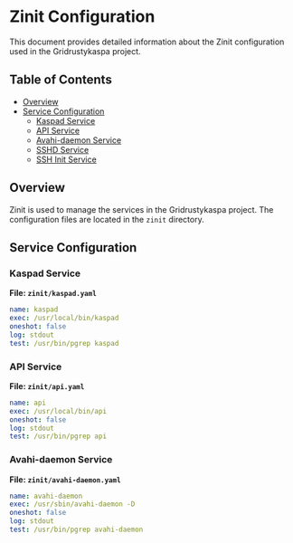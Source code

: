 # Zinit Configuration

This document provides detailed information about the Zinit configuration used in the Gridrustykaspa project.

## Table of Contents

- [Overview](#overview)
- [Service Configuration](#service-configuration)
  - [Kaspad Service](#kaspad-service)
  - [API Service](#api-service)
  - [Avahi-daemon Service](#avahi-daemon-service)
  - [SSHD Service](#sshd-service)
  - [SSH Init Service](#ssh-init-service)

## Overview

Zinit is used to manage the services in the Gridrustykaspa project. The configuration files are located in the `zinit` directory.

## Service Configuration

### Kaspad Service

**File: `zinit/kaspad.yaml`**

```yaml
name: kaspad
exec: /usr/local/bin/kaspad
oneshot: false
log: stdout
test: /usr/bin/pgrep kaspad
```

### API Service

**File: `zinit/api.yaml`**

```yaml
name: api
exec: /usr/local/bin/api
oneshot: false
log: stdout
test: /usr/bin/pgrep api
```

### Avahi-daemon Service

**File: `zinit/avahi-daemon.yaml`**

```yaml
name: avahi-daemon
exec: /usr/sbin/avahi-daemon -D
oneshot: false
log: stdout
test: /usr/bin/pgrep avahi-daemon
```